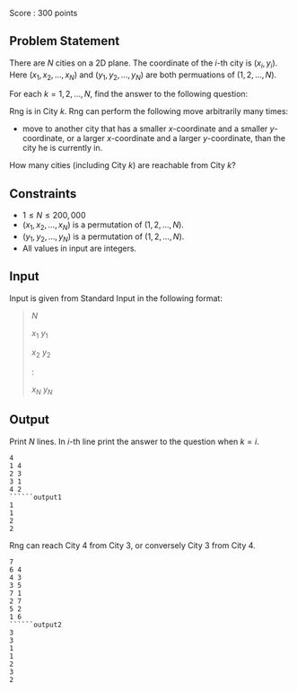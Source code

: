 Score : $300$ points

## Problem Statement

There are $N$ cities on a 2D plane. The coordinate of the $i$-th city is $(x_i, y_i)$. Here $(x_1, x_2, \dots, x_N)$ and $(y_1, y_2, \dots, y_N)$ are both permuations of $(1, 2, \dots, N)$.

For each $k = 1,2,\dots,N$, find the answer to the following question:

Rng is in City $k$.
Rng can perform the following move arbitrarily many times:

- move to another city that has a smaller $x$-coordinate and a smaller $y$-coordinate, or a larger $x$-coordinate and a larger $y$-coordinate, than the city he is currently in.

How many cities (including City $k$) are reachable from City $k$?

## Constraints

- $1 \leq N \leq 200,000$
- $(x_1, x_2, \dots, x_N)$ is a permutation of $(1, 2, \dots, N)$.
- $(y_1, y_2, \dots, y_N)$ is a permutation of $(1, 2, \dots, N)$.
- All values in input are integers.

## Input

Input is given from Standard Input in the following format:

> $N$
> 
> $x_1$ $y_1$
> 
> $x_2$ $y_2$
> 
> $:$
> 
> $x_N$ $y_N$

## Output

Print $N$ lines. In $i$-th line print the answer to the question when $k = i$.

```input1
4
1 4
2 3
3 1
4 2
``````output1
1
1
2
2
```

Rng can reach City $4$ from City $3$, or conversely City $3$ from City $4$.

```input2
7
6 4
4 3
3 5
7 1
2 7
5 2
1 6
``````output2
3
3
1
1
2
3
2
```